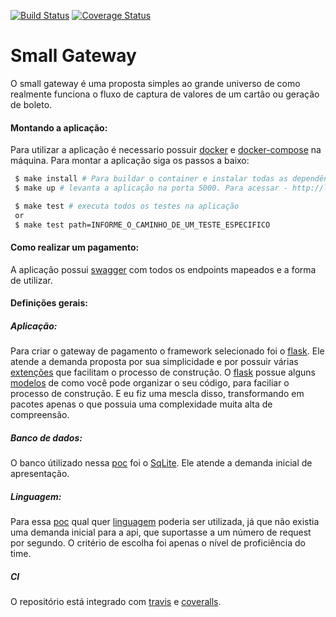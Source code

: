 [![Build Status](https://travis-ci.org/riquellopes/small-gateway.svg?branch=master)](https://travis-ci.org/riquellopes/small-gateway)
[![Coverage Status](https://coveralls.io/repos/github/riquellopes/small-gateway/badge.svg?branch=master)](https://coveralls.io/github/riquellopes/small-gateway?branch=master)

Small Gateway
=============

O small gateway é uma proposta simples ao grande universo de como realmente funciona o fluxo de captura de valores de um cartão ou geração de boleto.

#### Montando a aplicação:
Para utilizar a aplicação é necessario possuir [docker](https://docs.docker.com/install/) e [docker-compose](https://docs.docker.com/compose/install/) na máquina. Para montar a aplicação siga os passos a baixo:

```sh
 $ make install # Para buildar o container e instalar todas as dependências.
 $ make up # levanta a aplicação na porta 5000. Para acessar - http://localhost:5000/

 $ make test # executa todos os testes na aplicação
 or
 $ make test path=INFORME_O_CAMINHO_DE_UM_TESTE_ESPECIFICO
```

#### Como realizar um pagamento:
A aplicação possui [swagger](https://swagger.io/) com todos os endpoints mapeados e a forma de utilizar.

#### Definições gerais:

##### Aplicação:

Para criar o gateway de pagamento o framework selecionado foi o [flask](http://flask.pocoo.org/). Ele atende
a demanda proposta por sua simplicidade e por possuir várias [extenções](http://flask.pocoo.org/extensions/) que facilitam o processo de construção. O [flask](http://flask.pocoo.org/) possue alguns [modelos](http://exploreflask.com/en/latest/organizing.html#single-module) de como você
pode organizar o seu código, para faciliar o processo de construção. E eu fiz uma mescla disso, transformando em pacotes apenas o que possuia uma complexidade muita alta de compreensão.

##### Banco de dados:
O banco útilizado nessa [poc](https://pt.wikipedia.org/wiki/Prova_de_conceito) foi o [SqLite](https://www.sqlite.org/index.html). Ele atende a demanda inicial de apresentação.

##### Linguagem:
Para essa [poc](https://pt.wikipedia.org/wiki/Prova_de_conceito) qual quer [linguagem](https://pt.wikipedia.org/wiki/Linguagem_de_programa%C3%A7%C3%A3o) poderia ser utilizada, já que não existia uma demanda inicial para a api, que suportasse a um número de request por segundo. O critério de escolha foi apenas o nível de proficiência do time.

##### CI
O repositório está integrado com [travis](https://travis-ci.org/) e [coveralls](http://coveralls.io/).
